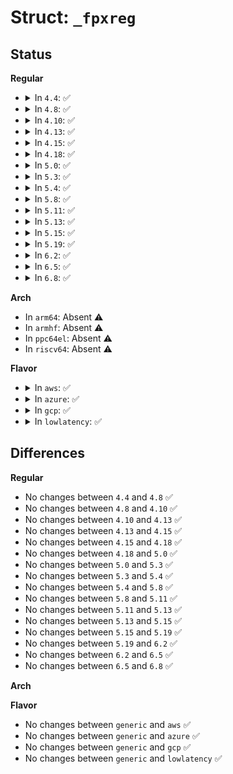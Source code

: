 # Struct: <code>_fpxreg</code>

## Status
<b>Regular</b>
<ul>
<li>
<details>
<summary>In <code>4.4</code>: ✅</summary>

```c
struct _fpxreg {
    __u16 significand[4];
    __u16 exponent;
    __u16 padding[3];
};
```
</details>
</li>
<li>
<details>
<summary>In <code>4.8</code>: ✅</summary>

```c
struct _fpxreg {
    __u16 significand[4];
    __u16 exponent;
    __u16 padding[3];
};
```
</details>
</li>
<li>
<details>
<summary>In <code>4.10</code>: ✅</summary>

```c
struct _fpxreg {
    __u16 significand[4];
    __u16 exponent;
    __u16 padding[3];
};
```
</details>
</li>
<li>
<details>
<summary>In <code>4.13</code>: ✅</summary>

```c
struct _fpxreg {
    __u16 significand[4];
    __u16 exponent;
    __u16 padding[3];
};
```
</details>
</li>
<li>
<details>
<summary>In <code>4.15</code>: ✅</summary>

```c
struct _fpxreg {
    __u16 significand[4];
    __u16 exponent;
    __u16 padding[3];
};
```
</details>
</li>
<li>
<details>
<summary>In <code>4.18</code>: ✅</summary>

```c
struct _fpxreg {
    __u16 significand[4];
    __u16 exponent;
    __u16 padding[3];
};
```
</details>
</li>
<li>
<details>
<summary>In <code>5.0</code>: ✅</summary>

```c
struct _fpxreg {
    __u16 significand[4];
    __u16 exponent;
    __u16 padding[3];
};
```
</details>
</li>
<li>
<details>
<summary>In <code>5.3</code>: ✅</summary>

```c
struct _fpxreg {
    __u16 significand[4];
    __u16 exponent;
    __u16 padding[3];
};
```
</details>
</li>
<li>
<details>
<summary>In <code>5.4</code>: ✅</summary>

```c
struct _fpxreg {
    __u16 significand[4];
    __u16 exponent;
    __u16 padding[3];
};
```
</details>
</li>
<li>
<details>
<summary>In <code>5.8</code>: ✅</summary>

```c
struct _fpxreg {
    __u16 significand[4];
    __u16 exponent;
    __u16 padding[3];
};
```
</details>
</li>
<li>
<details>
<summary>In <code>5.11</code>: ✅</summary>

```c
struct _fpxreg {
    __u16 significand[4];
    __u16 exponent;
    __u16 padding[3];
};
```
</details>
</li>
<li>
<details>
<summary>In <code>5.13</code>: ✅</summary>

```c
struct _fpxreg {
    __u16 significand[4];
    __u16 exponent;
    __u16 padding[3];
};
```
</details>
</li>
<li>
<details>
<summary>In <code>5.15</code>: ✅</summary>

```c
struct _fpxreg {
    __u16 significand[4];
    __u16 exponent;
    __u16 padding[3];
};
```
</details>
</li>
<li>
<details>
<summary>In <code>5.19</code>: ✅</summary>

```c
struct _fpxreg {
    __u16 significand[4];
    __u16 exponent;
    __u16 padding[3];
};
```
</details>
</li>
<li>
<details>
<summary>In <code>6.2</code>: ✅</summary>

```c
struct _fpxreg {
    __u16 significand[4];
    __u16 exponent;
    __u16 padding[3];
};
```
</details>
</li>
<li>
<details>
<summary>In <code>6.5</code>: ✅</summary>

```c
struct _fpxreg {
    __u16 significand[4];
    __u16 exponent;
    __u16 padding[3];
};
```
</details>
</li>
<li>
<details>
<summary>In <code>6.8</code>: ✅</summary>

```c
struct _fpxreg {
    __u16 significand[4];
    __u16 exponent;
    __u16 padding[3];
};
```
</details>
</li>
</ul>
<b>Arch</b>
<ul>
<li>
In <code>arm64</code>: Absent ⚠️
</li>
<li>
In <code>armhf</code>: Absent ⚠️
</li>
<li>
In <code>ppc64el</code>: Absent ⚠️
</li>
<li>
In <code>riscv64</code>: Absent ⚠️
</li>
</ul>
<b>Flavor</b>
<ul>
<li>
<details>
<summary>In <code>aws</code>: ✅</summary>

```c
struct _fpxreg {
    __u16 significand[4];
    __u16 exponent;
    __u16 padding[3];
};
```
</details>
</li>
<li>
<details>
<summary>In <code>azure</code>: ✅</summary>

```c
struct _fpxreg {
    __u16 significand[4];
    __u16 exponent;
    __u16 padding[3];
};
```
</details>
</li>
<li>
<details>
<summary>In <code>gcp</code>: ✅</summary>

```c
struct _fpxreg {
    __u16 significand[4];
    __u16 exponent;
    __u16 padding[3];
};
```
</details>
</li>
<li>
<details>
<summary>In <code>lowlatency</code>: ✅</summary>

```c
struct _fpxreg {
    __u16 significand[4];
    __u16 exponent;
    __u16 padding[3];
};
```
</details>
</li>
</ul>

## Differences
<b>Regular</b>
<ul>
<li>
No changes between <code>4.4</code> and <code>4.8</code> ✅
</li>
<li>
No changes between <code>4.8</code> and <code>4.10</code> ✅
</li>
<li>
No changes between <code>4.10</code> and <code>4.13</code> ✅
</li>
<li>
No changes between <code>4.13</code> and <code>4.15</code> ✅
</li>
<li>
No changes between <code>4.15</code> and <code>4.18</code> ✅
</li>
<li>
No changes between <code>4.18</code> and <code>5.0</code> ✅
</li>
<li>
No changes between <code>5.0</code> and <code>5.3</code> ✅
</li>
<li>
No changes between <code>5.3</code> and <code>5.4</code> ✅
</li>
<li>
No changes between <code>5.4</code> and <code>5.8</code> ✅
</li>
<li>
No changes between <code>5.8</code> and <code>5.11</code> ✅
</li>
<li>
No changes between <code>5.11</code> and <code>5.13</code> ✅
</li>
<li>
No changes between <code>5.13</code> and <code>5.15</code> ✅
</li>
<li>
No changes between <code>5.15</code> and <code>5.19</code> ✅
</li>
<li>
No changes between <code>5.19</code> and <code>6.2</code> ✅
</li>
<li>
No changes between <code>6.2</code> and <code>6.5</code> ✅
</li>
<li>
No changes between <code>6.5</code> and <code>6.8</code> ✅
</li>
</ul>
<b>Arch</b>
<ul>
</ul>
<b>Flavor</b>
<ul>
<li>
No changes between <code>generic</code> and <code>aws</code> ✅
</li>
<li>
No changes between <code>generic</code> and <code>azure</code> ✅
</li>
<li>
No changes between <code>generic</code> and <code>gcp</code> ✅
</li>
<li>
No changes between <code>generic</code> and <code>lowlatency</code> ✅
</li>
</ul>
